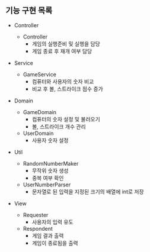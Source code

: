 ## 기능 구현 목록

- Controller
  - Controller
    - 게임의 실행준비 및 실행을 담당
    - 게임 종료 후 재개 여부 담당
    
- Service
  - GameService
    - 컴퓨터와 사용자의 숫자 비교
    - 비교 후 볼, 스트라이크 점수 증가
  
- Domain
  - GameDomain
    - 컴퓨터의 숫자 설정 및 불러오기
    - 볼, 스트라이크 개수 관리
  - UserDomain
    - 사용자 숫자 설정

- Util
  - RandomNumberMaker
    - 무작위 숫자 생성
    - 중복 여부 확인
  - UserNumberParser
    - 문자열로 된 입력을 지정된 크기의 배열에 int로 저장

- View
  - Requester
    - 사용자의 입력 유도
  - Respondent
    - 게임 결과 출력
    - 게임이 종료됨을 출력